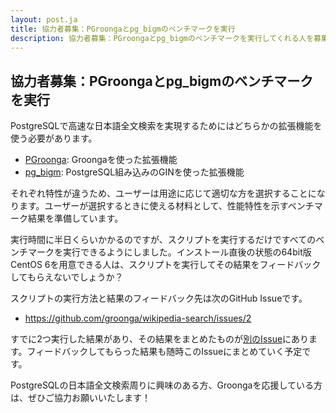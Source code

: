 ```yaml
---
layout: post.ja
title: 協力者募集：PGroongaとpg_bigmのベンチマークを実行
description: 協力者募集：PGroongaとpg_bigmのベンチマークを実行してくれる人を募集しています。
---
```


## 協力者募集：PGroongaとpg_bigmのベンチマークを実行

PostgreSQLで高速な日本語全文検索を実現するためにはどちらかの拡張機能を使う必要があります。

  * [PGroonga](https://github.com/pgroonga/pgroonga): Groongaを使った拡張機能
  * [pg_bigm](http://pgbigm.osdn.jp/): PostgreSQL組み込みのGINを使った拡張機能

それぞれ特性が違うため、ユーザーは用途に応じて適切な方を選択することになります。ユーザーが選択するときに使える材料として、性能特性を示すベンチマーク結果を準備しています。

実行時間に半日くらいかかるのですが、スクリプトを実行するだけですべてのベンチマークを実行できるようにしました。インストール直後の状態の64bit版CentOS 6を用意できる人は、スクリプトを実行してその結果をフィードバックしてもらえないでしょうか？

スクリプトの実行方法と結果のフィードバック先は次のGitHub Issueです。

  * https://github.com/groonga/wikipedia-search/issues/2

すでに2つ実行した結果があり、その結果をまとめたものが[別のIssue](https://github.com/groonga/wikipedia-search/issues/3)にあります。フィードバックしてもらった結果も随時このIssueにまとめていく予定です。

PostgreSQLの日本語全文検索周りに興味のある方、Groongaを応援している方は、ぜひご協力お願いいたします！
